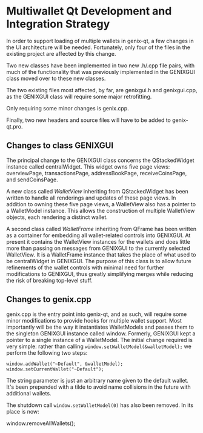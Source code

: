 Multiwallet Qt Development and Integration Strategy
===================================================

In order to support loading of multiple wallets in genix-qt, a few changes in the UI architecture will be needed.
Fortunately, only four of the files in the existing project are affected by this change.

Two new classes have been implemented in two new .h/.cpp file pairs, with much of the functionality that was previously
implemented in the GENIXGUI class moved over to these new classes.

The two existing files most affected, by far, are genixgui.h and genixgui.cpp, as the GENIXGUI class will require
some major retrofitting.

Only requiring some minor changes is genix.cpp.

Finally, two new headers and source files will have to be added to genix-qt.pro.

Changes to class GENIXGUI
---------------------------
The principal change to the GENIXGUI class concerns the QStackedWidget instance called centralWidget.
This widget owns five page views: overviewPage, transactionsPage, addressBookPage, receiveCoinsPage, and sendCoinsPage.

A new class called *WalletView* inheriting from QStackedWidget has been written to handle all renderings and updates of
these page views. In addition to owning these five page views, a WalletView also has a pointer to a WalletModel instance.
This allows the construction of multiple WalletView objects, each rendering a distinct wallet.

A second class called *WalletFrame* inheriting from QFrame has been written as a container for embedding all wallet-related
controls into GENIXGUI. At present it contains the WalletView instances for the wallets and does little more than passing on messages
from GENIXGUI to the currently selected WalletView. It is a WalletFrame instance
that takes the place of what used to be centralWidget in GENIXGUI. The purpose of this class is to allow future
refinements of the wallet controls with minimal need for further modifications to GENIXGUI, thus greatly simplifying
merges while reducing the risk of breaking top-level stuff.

Changes to genix.cpp
----------------------
genix.cpp is the entry point into genix-qt, and as such, will require some minor modifications to provide hooks for
multiple wallet support. Most importantly will be the way it instantiates WalletModels and passes them to the
singleton GENIXGUI instance called window. Formerly, GENIXGUI kept a pointer to a single instance of a WalletModel.
The initial change required is very simple: rather than calling `window.setWalletModel(&walletModel);` we perform the
following two steps:

	window.addWallet("~Default", &walletModel);
	window.setCurrentWallet("~Default");

The string parameter is just an arbitrary name given to the default wallet. It's been prepended with a tilde to avoid name collisions in the future with additional wallets.

The shutdown call `window.setWalletModel(0)` has also been removed. In its place is now:

window.removeAllWallets();
